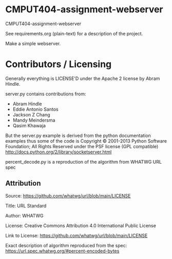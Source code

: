 CMPUT404-assignment-webserver
=============================

CMPUT404-assignment-webserver

See requirements.org (plain-text) for a description of the project.

Make a simple webserver.

Contributors / Licensing
========================

Generally everything is LICENSE'D under the Apache 2 license by Abram Hindle.

server.py contains contributions from:

* Abram Hindle
* Eddie Antonio Santos
* Jackson Z Chang
* Mandy Meindersma 
* Qasim Khawaja

But the server.py example is derived from the python documentation
examples thus some of the code is Copyright © 2001-2013 Python
Software Foundation; All Rights Reserved under the PSF license (GPL
compatible) http://docs.python.org/2/library/socketserver.html

percent_decode.py is a reproduction of the algorithm from WHATWG URL spec

## Attribution
Source: https://github.com/whatwg/url/blob/main/LICENSE

Title: URL Standard

Author: WHATWG

License: Creative Commons Attribution 4.0 International Public License

Link to License: https://github.com/whatwg/url/blob/main/LICENSE

Exact description of algorithm reproduced from the spec: https://url.spec.whatwg.org/#percent-encoded-bytes

